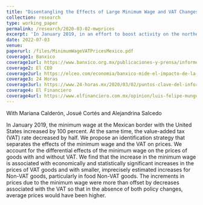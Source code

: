 ```yaml
---
title: "Disentangling the Effects of Large Minimum Wage and VAT Changes on Prices: Evidence from Mexico (Conditionally accepted, Labour Economics)"
collection: research
type: working_paper
permalink: /research/2020-03-02-mwprices
excerpt: 'In January 2019, in an effort to boost activity on the northern Mexican border, the authorities increased the minimum wage by 100 percent and decreased the value-added tax (VAT) by half. Disentangling both effects, we find increments in prices due to the minimum wage hike that were more than offset by the decreases associated with the VAT. In the absence of both policy changes, average prices would have been higher. The share of informal labor in the production of different goods seems to be playing a role in the impact of the minimum wage on prices.'
date: 2022-07-03
venue: 
paperurl: /files/MinimumWageVATPricesMexico.pdf
coverage1: Banxico
coverage1url: https://www.banxico.org.mx/publicaciones-y-prensa/informes-trimestrales/recuadros/%7B56780CA3-EBA3-4742-2582-A6DAF863F9DB%7D.pdf
coverage2: El CEO
coverage2url: https://elceo.com/economia/banxico-mide-el-impacto-de-la-recuperacion-del-salario-minimo-en-la-inflacion-este-es-el-resultado/
coverage3: 24 Horas
coverage3url: https://www.24-horas.mx/2020/03/02/puntos-clave-del-informe-trimestral-y-la-minuta-de-banxico/
coverage4: El Financiero
coverage4url: https://www.elfinanciero.com.mx/opinion/luis-felipe-munguia/2021/04/27/inflacion-realmente-debemos-preocuparnos/?outputType=amp
---
```

With Mariana Calderón, Josué Cortés and Alejandrina Salcedo

In January 2019, the minimum wage at the Mexican border with the United States increased by 100 percent. At the same time, the value-added tax (VAT) rate decreased by half. We propose an identification strategy that separates the effects of the minimum wage and the VAT on prices. We account for the differential effects of the minimum wage on the prices of goods with and without VAT. We find that the increase in the minimum wage is associated with economically and statistically significant increases in the prices of VAT goods and with smaller, imprecisely estimated increases for Non-VAT goods, particularly in food Non-VAT goods. The increments in prices due to the minimum wage were more than offset by decreases associated with the VAT so that in the absence of both policy changes, average prices would have been higher.

